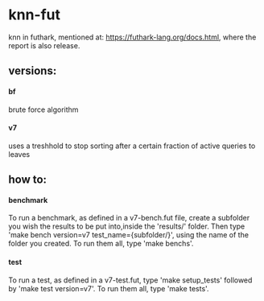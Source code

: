 # knn-fut
knn in futhark, mentioned at: https://futhark-lang.org/docs.html, where the report is also release.
## versions:
#### bf
brute force algorithm
#### v7
uses a treshhold to stop sorting after a certain fraction of active queries to leaves

## how to:
#### benchmark
  To run a benchmark, as defined in a v7-bench.fut file, create a subfolder you wish the results to be put into,inside the 'results/' folder. Then type 'make bench version=v7 test_name={subfolder/}', using the name of the folder you created. To run them all, type 'make benchs'.
#### test
  To run a test, as defined in a v7-test.fut, type 'make setup_tests' followed by  'make test version=v7'. To run them all, type 'make tests'.
